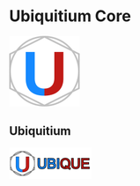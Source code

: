 Ubiquitium Core
===================================== 
![](share/pixmaps/bitcoin128.png)

Ubiquitium
---------------- 
![](share/pixmaps/nsis-header.bmp)
